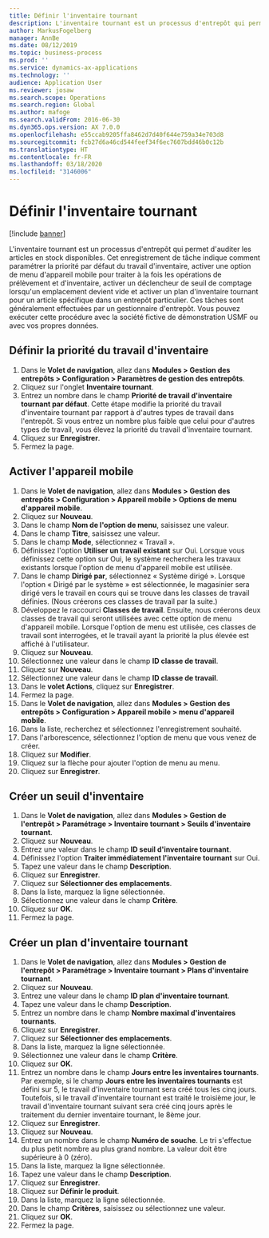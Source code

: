 ```yaml
---
title: Définir l'inventaire tournant
description: L'inventaire tournant est un processus d'entrepôt qui permet d'auditer les articles en stock disponibles.
author: MarkusFogelberg
manager: AnnBe
ms.date: 08/12/2019
ms.topic: business-process
ms.prod: ''
ms.service: dynamics-ax-applications
ms.technology: ''
audience: Application User
ms.reviewer: josaw
ms.search.scope: Operations
ms.search.region: Global
ms.author: mafoge
ms.search.validFrom: 2016-06-30
ms.dyn365.ops.version: AX 7.0.0
ms.openlocfilehash: e55ccab9205ffa8462d7d40f644e759a34e703d8
ms.sourcegitcommit: fcb27d6a46cd544feef34f6ec7607bdd46b0c12b
ms.translationtype: HT
ms.contentlocale: fr-FR
ms.lasthandoff: 03/18/2020
ms.locfileid: "3146006"
---
```

# <a name="define-cycle-counting"></a>Définir l'inventaire tournant 

[!include [banner](../../includes/banner.md)]

L'inventaire tournant est un processus d'entrepôt qui permet d'auditer les articles en stock disponibles. Cet enregistrement de tâche indique comment paramétrer la priorité par défaut du travail d'inventaire, activer une option de menu d'appareil mobile pour traiter à la fois les opérations de prélèvement et d'inventaire, activer un déclencheur de seuil de comptage lorsqu'un emplacement devient vide et activer un plan d'inventaire tournant pour un article spécifique dans un entrepôt particulier. Ces tâches sont généralement effectuées par un gestionnaire d'entrepôt. Vous pouvez exécuter cette procédure avec la société fictive de démonstration USMF ou avec vos propres données.


## <a name="set-the-priority-of-counting-work"></a>Définir la priorité du travail d'inventaire
1. Dans le **Volet de navigation**, allez dans **Modules > Gestion des entrepôts > Configuration > Paramètres de gestion des entrepôts**.
2. Cliquez sur l'onglet **Inventaire tournant**.
3. Entrez un nombre dans le champ **Priorité de travail d'inventaire tournant par défaut**. Cette étape modifie la priorité du travail d'inventaire tournant par rapport à d'autres types de travail dans l'entrepôt. Si vous entrez un nombre plus faible que celui pour d'autres types de travail, vous élevez la priorité du travail d'inventaire tournant.  
4. Cliquez sur **Enregistrer**.
5. Fermez la page.

## <a name="enable-the-mobile-device"></a>Activer l'appareil mobile
1. Dans le **Volet de navigation**, allez dans **Modules > Gestion des entrepôts > Configuration > Appareil mobile > Options de menu d'appareil mobile**.
2. Cliquez sur **Nouveau**.
3. Dans le champ **Nom de l'option de menu**, saisissez une valeur.
4. Dans le champ **Titre**, saisissez une valeur.
5. Dans le champ **Mode**, sélectionnez « Travail ».
6. Définissez l'option **Utiliser un travail existant** sur Oui. Lorsque vous définissez cette option sur Oui, le système recherchera les travaux existants lorsque l'option de menu d'appareil mobile est utilisée.  
7. Dans le champ **Dirigé par**, sélectionnez « Système dirigé ». Lorsque l'option « Dirigé par le système » est sélectionnée, le magasinier sera dirigé vers le travail en cours qui se trouve dans les classes de travail définies. (Nous créerons ces classes de travail par la suite.)  
8. Développez le raccourci **Classes de travail**. Ensuite, nous créerons deux classes de travail qui seront utilisées avec cette option de menu d'appareil mobile. Lorsque l'option de menu est utilisée, ces classes de travail sont interrogées, et le travail ayant la priorité la plus élevée est affiché à l'utilisateur.  
9. Cliquez sur **Nouveau**.
10. Sélectionnez une valeur dans le champ **ID classe de travail**.
11. Cliquez sur **Nouveau**.
12. Sélectionnez une valeur dans le champ **ID classe de travail**.
13. Dans le **volet Actions**, cliquez sur **Enregistrer**.
14. Fermez la page.
15. Dans le **Volet de navigation**, allez dans **Modules > Gestion des entrepôts > Configuration > Appareil mobile > menu d'appareil mobile**.
16. Dans la liste, recherchez et sélectionnez l'enregistrement souhaité.
17. Dans l'arborescence, sélectionnez l'option de menu que vous venez de créer.
18. Cliquez sur **Modifier**.
19. Cliquez sur la flèche pour ajouter l'option de menu au menu.
20. Cliquez sur **Enregistrer**.

## <a name="create-a-counting-threshold"></a>Créer un seuil d'inventaire
1. Dans le **Volet de navigation**, allez dans **Modules > Gestion de l'entrepôt > Paramétrage > Inventaire tournant > Seuils d'inventaire tournant**.
2. Cliquez sur **Nouveau**.
3. Entrez une valeur dans le champ **ID seuil d'inventaire tournant**.
4. Définissez l'option **Traiter immédiatement l'inventaire tournant** sur Oui.
5. Tapez une valeur dans le champ **Description**.
6. Cliquez sur **Enregistrer**.
7. Cliquez sur **Sélectionner des emplacements**.
8. Dans la liste, marquez la ligne sélectionnée.
9. Sélectionnez une valeur dans le champ **Critère**.
10. Cliquez sur **OK**.
11. Fermez la page.

## <a name="create-a-cycle-count-plan"></a>Créer un plan d'inventaire tournant
1. Dans le **Volet de navigation**, allez dans **Modules > Gestion de l'entrepôt > Paramétrage > Inventaire tournant > Plans d'inventaire tournant**.
2. Cliquez sur **Nouveau**.
3. Entrez une valeur dans le champ **ID plan d'inventaire tournant**.
4. Tapez une valeur dans le champ **Description**.
5. Entrez un nombre dans le champ **Nombre maximal d'inventaires tournants**.
6. Cliquez sur **Enregistrer**.
7. Cliquez sur **Sélectionner des emplacements**.
8. Dans la liste, marquez la ligne sélectionnée.
9. Sélectionnez une valeur dans le champ **Critère**.
10. Cliquez sur **OK**.
11. Entrez un nombre dans le champ **Jours entre les inventaires tournants**. Par exemple, si le champ **Jours entre les inventaires tournants** est défini sur 5, le travail d'inventaire tournant sera créé tous les cinq jours. Toutefois, si le travail d'inventaire tournant est traité le troisième jour, le travail d'inventaire tournant suivant sera créé cinq jours après le traitement du dernier inventaire tournant, le 8ème jour.  
12. Cliquez sur **Enregistrer**.
13. Cliquez sur **Nouveau**.
14. Entrez un nombre dans le champ **Numéro de souche**. Le tri s'effectue du plus petit nombre au plus grand nombre. La valeur doit être supérieure à 0 (zéro).  
15. Dans la liste, marquez la ligne sélectionnée.
16. Tapez une valeur dans le champ **Description**.
17. Cliquez sur **Enregistrer**.
18. Cliquez sur **Définir le produit**.
19. Dans la liste, marquez la ligne sélectionnée.
20. Dans le champ **Critères**, saisissez ou sélectionnez une valeur.
21. Cliquez sur **OK**.
22. Fermez la page.

